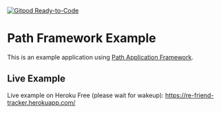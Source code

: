 [![Gitpod Ready-to-Code](https://img.shields.io/badge/Gitpod-Ready--to--Code-blue?logo=gitpod)](https://gitpod.io/#NG_CLI_ANALYTICS=false/https://gitpod.io/from-referrer/) 

# Path Framework Example

This is an example application using <a href="https://github.com/innovad/path">Path Application Framework</a>.

## Live Example
Live example on Heroku Free (please wait for wakeup): https://re-friend-tracker.herokuapp.com/
